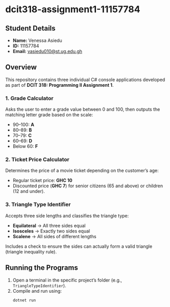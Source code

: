 # dcit318-assignment1-11157784

## Student Details
- **Name:** Venessa Asiedu
- **ID:** 11157784
- **Email:** vasiedu010@st.ug.edu.gh

## Overview
This repository contains three individual C# console applications developed as part of **DCIT 318: Programming II Assignment 1**.

### 1. Grade Calculator
Asks the user to enter a grade value between 0 and 100, then outputs the matching letter grade based on the scale:
- 90–100: **A**
- 80–89: **B**
- 70–79: **C**
- 60–69: **D**
- Below 60: **F**

### 2. Ticket Price Calculator
Determines the price of a movie ticket depending on the customer’s age:
- Regular ticket price: **GHC 10**
- Discounted price (**GHC 7**) for senior citizens (65 and above) or children (12 and under).

### 3. Triangle Type Identifier
Accepts three side lengths and classifies the triangle type:
- **Equilateral** → All three sides equal  
- **Isosceles** → Exactly two sides equal  
- **Scalene** → All sides of different lengths  

Includes a check to ensure the sides can actually form a valid triangle (triangle inequality rule).

## Running the Programs
1. Open a terminal in the specific project’s folder (e.g., `TriangleTypeIdentifier`).
2. Compile and run using:
   ```bash
   dotnet run
